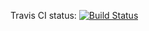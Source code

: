 Travis CI status: [![Build Status](https://www.travis-ci.org/a044161/wengwang.me.svg?branch=master)](https://www.travis-ci.org/a044161/wengwang.me)